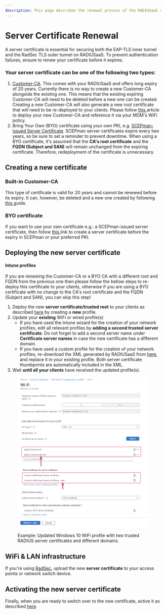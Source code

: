 ```yaml
---
description: This page describes the renewal process of the RADIUSaaS server certificate.
---
```


# Server Certificate Renewal

A server certificate is essential for securing both the EAP-TLS inner tunnel and the RadSec TLS outer tunnel on RADIUSaaS. To prevent authentication failures, ensure to renew your certificate before it expires.

### **Your server certificate can be one of the following two types:**

1. [Customer-CA](https://docs.radiusaas.com/admin-portal/settings/settings-server#customer-ca). This comes with your RADIUSaaS and offers long expiry of 20 years. Currently there is no way to create a new Customer-CA alongside the existing one. This means that the existing expiring Customer-CA will need to be deleted before a new one can be created. Creating a new Customer-CA will also generate a new root certificate that will need to be re-deployed to your clients. Please follow [this ](renew-certificate.md#deploying-the-new-server-certificate)article to deploy your new Customer-CA and reference it via your MDM's WiFi policy.&#x20;
2. Bring Your Own (BYO) certificate using your own PKI, e.g. [SCEPman-issued Server Certificate](https://docs.radiusaas.com/admin-portal/settings/settings-server#scepman-issued-server-certificate). SCEPman server certificates expire every two years, so be sure to set a reminder to prevent downtime. When using a BYO certificate, it's assumed that the **CA's root certificate** and the **FQDN (Subject and SAN)** will remain unchanged from the expiring certificate. Therefore, redeployment of the certificate is unnecessary.

## Creating a new certificate

### Built-in Customer-CA

This type of certificate is valid for 20 years and cannot be renewed before its expiry. It can, however, be deleted and a new one created by following [this ](https://docs.radiusaas.com/admin-portal/settings/settings-server#customer-ca)guide.

### BYO certificate

If you want to use your own certificate e.g.: a SCEPman-issued server certificate, then follow [this ](https://docs.radiusaas.com/admin-portal/settings/settings-server#bring-your-own-certificate)link to create a server certificate before the expiry in SCEPman or your preferred PKI. &#x20;

## Deploying the new server certificate

#### Intune profiles <a href="#intune-profiles" id="intune-profiles"></a>

If you are renewing the Customer-CA or a BYO CA with a different root and FQDN from the previous one then please follow the bellow steps to re-deploy this certificate to your clients, otherwise if you are using a BYO certificate with no change to the CA's root certificate and the FQDN (Subject and SAN), you can skip this step!

1. Deploy the new **server certificate/trusted root** to your clients as described [here](https://docs.radiusaas.com/profile-deployment/jamf-pro/server-trust) by creating a **new** profile.
2. Update your **existing** WiFi or wired profile(s)
   * If you have used the Intune wizard for the creation of your network profiles, edit all relevant profiles by **adding a second trusted server certificate**. Do not forget to add a second server name under **Certificate server names** in case the new certificate has a different domain.
   * If you have used a custom profile for the creation of your network profiles, re-download the XML generated by RADIUSaaS from [here](https://docs.radiusaas.com/admin-portal/settings/trusted-roots#xml), and replace it in your existing profile. Both server certificate thumbprints are automatically included in the XML.
3. Wait **until all your clients** have received the updated profile(s).

<figure><img src="../.gitbook/assets/image (14).png" alt=""><figcaption><p>Example: Updated Windows 10 WiFi profile with two trusted RADIUS server certificates and different domains.</p></figcaption></figure>

## WiFi & LAN infrastructure <a href="#wifi-and-lan-infrastructure" id="wifi-and-lan-infrastructure"></a>

If you're using [RadSec](https://docs.radiusaas.com/details#what-is-radsec), upload the new **server certificate** to your access points or network switch device.

## Activating the new server certificate

Finally, when you are ready to switch over to the new certificate, active it as described [here](../admin-portal/settings/settings-server.md#certificate-activation).
